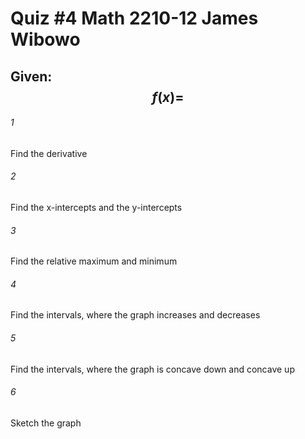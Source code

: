 # Quiz #4     Math 2210-12     James Wibowo

## Given: $$f(x)=$$

###### 1
Find the derivative


###### 2
Find the x-intercepts and the y-intercepts


###### 3
Find the relative maximum and minimum


###### 4
Find the intervals, where the graph increases and decreases


###### 5
Find the intervals, where the graph is concave down and concave up


###### 6
Sketch the graph
